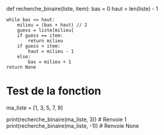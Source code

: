 def recherche_binaire(liste, item):
    bas = 0
    haut = len(liste) - 1

    while bas <= haut:
        milieu = (bas + haut) // 2
        guess = liste[milieu]
        if guess == item:
            return milieu
        if guess > item:
            haut = milieu - 1
        else:
            bas = milieu + 1
    return None

# Test de la fonction
ma_liste = [1, 3, 5, 7, 9]

print(recherche_binaire(ma_liste, 3))  # Renvoie 1
print(recherche_binaire(ma_liste, -1))  # Renvoie None
